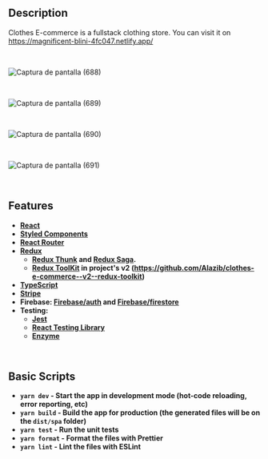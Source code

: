 ## Description
   Clothes E-commerce is a fullstack clothing store. You can visit it on https://magnificent-blini-4fc047.netlify.app/

   <br>

![Captura de pantalla (688)](https://github.com/Alazib/clothes-e-commerce--v1--redux-thunks-and-redux-saga/assets/99830132/328dfe2e-cfd8-46bd-bf6b-cba1c69d54b9)

<br>

![Captura de pantalla (689)](https://github.com/Alazib/clothes-e-commerce--v1--redux-thunks-and-redux-saga/assets/99830132/a3bf75f1-01ec-4785-afe3-b0d5c3ccd630)

<br>

![Captura de pantalla (690)](https://github.com/Alazib/clothes-e-commerce--v1--redux-thunks-and-redux-saga/assets/99830132/b1e28338-bdca-4d9a-831f-25973a1456f4)

<br>

![Captura de pantalla (691)](https://github.com/Alazib/clothes-e-commerce--v1--redux-thunks-and-redux-saga/assets/99830132/502ffe07-231e-40d3-aa1b-1b7a863ef82a)

<br>

## Features

<b>

- [React](https://react.dev/)
- [Styled Components](https://styled-components.com/)
- [React Router](https://reactrouter.com/en/main)
- [Redux](https://reactrouter.com/en/main)
  - [Redux Thunk](https://github.com/reduxjs/redux-thunk) and [Redux Saga](https://redux-saga.js.org/).
  - [Redux ToolKit](https://redux-toolkit.js.org/) in project's v2 (https://github.com/Alazib/clothes-e-commerce--v2--redux-toolkit) 
- [TypeScript](https://www.typescriptlang.org/)
- [Stripe](https://stripe.com/docs/api) 
- Firebase: [Firebase/auth](https://firebase.google.com/docs/auth) and [Firebase/firestore](https://firebase.google.com/docs/firestore)
- Testing:
  - [Jest](https://jestjs.io/es-ES/)
  - [React Testing Library](https://testing-library.com/docs/react-testing-library/intro/)
  - [Enzyme](https://enzymejs.github.io/enzyme/)
    
<br>

## Basic Scripts

- `yarn dev` - Start the app in development mode (hot-code reloading, error reporting, etc)
- `yarn build` - Build the app for production (the generated files will be on the `dist/spa` folder)
- `yarn test` - Run the unit tests
- `yarn format` - Format the files with Prettier
- `yarn lint` - Lint the files with ESLint
